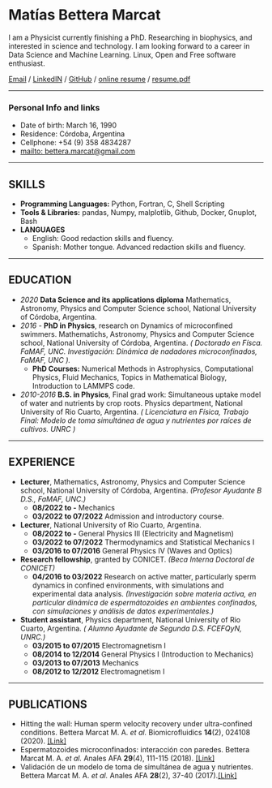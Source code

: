 
# Matías Bettera Marcat

I am a Physicist currently finishing a PhD. Researching in biophysics, and interested in science and technology. I am looking forward to a career in Data Science and Machine Learning. Linux, Open and Free software enthusiast. <br>

[Email](mailto:bettera.marcat@gmail.com) / [LinkedIN](www.linkedin.com/in/matias-bettera-marcat-3897131b) / [GitHub](https://github.com/mbetteram) / [online resume](https://mbetteram.github.io/resume/) / [resume.pdf](https://github.com/mbetteram/resume/blob/7562d27922712d299ef979f1ecc70ad90ccc2d91/resume.pdf)

---

### Personal Info and links

 - Date of birth: March 16, 1990
 - Residence: Córdoba, Argentina
 - Cellphone: +54 (9) 358 4834287
 - [mailto: bettera.marcat@gmail.com](mailto:bettera.marcat@gmail.com)


---

##  SKILLS

 - __Programming Languages:__ Python, Fortran, C, Shell Scripting
 - __Tools & Libraries:__ pandas, Numpy, malplotlib, Github, Docker, Gnuplot, Bash
 - __LANGUAGES__
   - English: Good redaction skills and fluency.
   - Spanish: Mother tongue. Advanced redaction skills and fluency.


---

##  EDUCATION

 - _2020_ __Data Science and its applications diploma__ Mathematics, Astronomy, Physics and Computer Science school, National University of Córdoba, Argentina.
 - _2016 -_ __PhD in Physics__, research on Dynamics of microconfined swimmers. Mathematichs, Astronomy, Physics and Computer Science school, National University of Córdoba, Argentina. _( Doctorado en Físca. FaMAF, UNC. Investigación: Dinámica de nadadores microconfinados, FaMAF, UNC )._
   - __PhD Courses:__ Numerical Methods in Astrophysics, Computational Physics, Fluid Mechanics, Topics in Mathematical Biology, Introduction to LAMMPS code.
 - _2010-2016_ __B.S. in Physics__, Final grad work: Simultaneous uptake model of water and nutrients by crop roots. Physics department, National University of Rio Cuarto, Argentina. _( Licenciatura en Física, Trabajo Final: Modelo de toma simultánea de agua y nutrientes por raíces de cultivos. UNRC )_


---

##  EXPERIENCE

 - __Lecturer__,  Mathematics, Astronomy, Physics and Computer Science school, National University of Córdoba, Argentina. _(Profesor Ayudante B D.S., FaMAF, UNC.)_
   - __08/2022 to -__ Mechanics
   - __03/2022 to 07/2022__ Admission and introductory course.
 - __Lecturer__, National University of Rio Cuarto, Argentina.
   - __08/2022 to -__ General Physics III (Electricity and Magnetism)
   - __03/2022 to 07/2022__ Thermodynamics and Statistical Mechanics I
   - __03/2016 to 07/2016__ General Physics IV (Waves and Optics)
 - __Research fellowship__, granted by  CONICET. _(Beca Interna Doctoral de CONICET)_
   - __04/2016 to 03/2022__ Research on active matter, particularly sperm dynamics in confined environments, with simulations and experimental data analysis. _(Investigación sobre materia activa, en particular dinámica de espermátozoides en ambientes confinados, con simulaciones y análisis de datos experimentales.)_
 - __Student assistant__, Physics department, National University of Rio Cuarto, Argentina. _( Alumno Ayudante de Segunda D.S. FCEFQyN, UNRC.)_
   - __03/2015 to 07/2015__ Electromagnetism I
   - __08/2014 to 12/2014__ General Physics I (Introduction to Mechanics)
   - __03/2013 to 07/2013__ Mechanics
   - __08/2012 to 12/2012__ Electromagnetism I


---

## PUBLICATIONS

 - Hitting the wall: Human sperm velocity recovery under ultra-confined conditions. Bettera Marcat M. A. _et al._ Biomicrofluidics __14__(2), 024108 (2020). [[Link]](https://doi.org/10.1063/1.5143194)
 - Espermatozoides microconfinados: interacción con paredes. Bettera Marcat M. A. _et al._ Anales AFA __29__(4), 111-115 (2018). [[Link]](https://doi.org/10.31527/analesafa.2018.29.4.111)
 - Validación de un modelo de toma de simultánea de agua y nutrientes. Bettera Marcat M. A. _et al._ Anales AFA __28__(2), 37-40 (2017).[[Link]](https://doi.org/10.31527/analesafa.2017.28.2.37)

